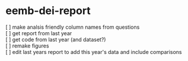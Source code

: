 # eemb-dei-report

[ ] make analsis friendly column names from questions  
[ ] get report from last year  
[ ] get code from last year (and dataset?)  
[ ] remake figures  
[ ] edit last years report to add this year's data and include comparisons  
